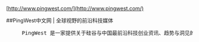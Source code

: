 [http://www.pingwest.com/](http://www.pingwest.com/)

##PingWest中文网 | 全球视野的前沿科技媒体

<pre>
     PingWest 是一家提供关于硅谷与中国最前沿科技创业资讯、趋势与洞见的在线媒体，致力于成为沟通中国与美国这两个全球最大的互联网/移动市场的互联网社区。"
</pre>